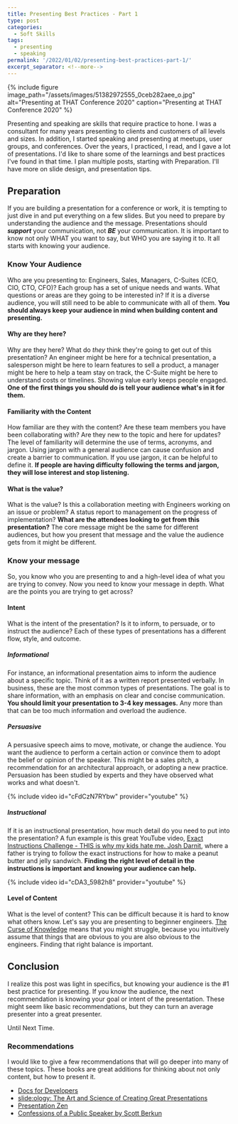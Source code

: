 ```yaml
---
title: Presenting Best Practices - Part 1
type: post
categories:
  - Soft Skills
tags:
  - presenting
  - speaking
permalink: '/2022/01/02/presenting-best-practices-part-1/'
excerpt_separator: <!--more-->
---
```


<!-- textlint-disable terminology -->

{% include figure image_path="/assets/images/51382972555_0ceb282aee_o.jpg" alt="Presenting at THAT Conference 2020" caption="Presenting at THAT Conference 2020" %}

Presenting and speaking are skills that require practice to hone. I was a consultant for many years presenting to clients and customers of all levels and sizes. In addition, I started speaking and presenting at meetups, user groups, and conferences. Over the years, I practiced, I read, and I gave a lot of presentations. I'd like to share some of the learnings and best practices I've found in that time. I plan multiple posts, starting with Preparation. I'll have more on slide design, and presentation tips.

<!--more-->

## Preparation

If you are building a presentation for a conference or work, it is tempting to just dive in and put everything on a few slides. But you need to prepare by understanding the audience and the message. Presentations should _**support**_ your communication, not _**BE**_ your communication. It is important to know not only WHAT you want to say, but WHO you are saying it to. It all starts with knowing your audience.

### Know Your Audience

Who are you presenting to: Engineers, Sales, Managers, C-Suites (CEO, CIO, CTO, CFO)? Each group has a set of unique needs and wants. What questions or areas are they going to be interested in? If it is a diverse audience, you will still need to be able to communicate with all of them. **You should always keep your audience in mind when building content and presenting.**

#### Why are they here?

Why are they here? What do _they_ think they're going to get out of this presentation? An engineer might be here for a technical presentation, a salesperson might be here to learn features to sell a product, a manager might be here to help a team stay on track, the C-Suite might be here to understand costs or timelines. Showing value early keeps people engaged. **One of the first things you should do is tell your audience what's in it for them.**

#### Familiarity with the Content

How familiar are they with the content? Are these team members you have been collaborating with? Are they new to the topic and here for updates? The level of familiarity will determine the use of terms, acronyms, and jargon. Using jargon with a general audience can cause confusion and create a barrier to communication. If you use jargon, it can be helpful to define it. **If people are having difficulty following the terms and jargon, they will lose interest and stop listening.**

#### What is the value?

What is the value? Is this a collaboration meeting with Engineers working on an issue or problem? A status report to management on the progress of implementation? **What are the attendees looking to get from this presentation?** The core message might be the same for different audiences, but how you present that message and the value the audience gets from it might be different.

### Know your message

So, you know who you are presenting to and a high-level idea of what you are trying to convey. Now you need to know your message in depth. What are the points you are trying to get across?

#### Intent

What is the intent of the presentation? Is it to inform, to persuade, or to instruct the audience? Each of these types of presentations has a different flow, style, and outcome.

##### Informational

For instance, an informational presentation aims to inform the audience about a specific topic. Think of it as a written report presented verbally. In business, these are the most common types of presentations. The goal is to share information, with an emphasis on clear and concise communication. **You should limit your presentation to 3-4 key messages.** Any more than that can be too much information and overload the audience.

##### Persuasive

A persuasive speech aims to move, motivate, or change the audience. You want the audience to perform a certain action or convince them to adopt the belief or opinion of the speaker. This might be a sales pitch, a recommendation for an architectural approach, or adopting a new practice. Persuasion has been studied by experts and they have observed what works and what doesn't.

{% include video id="cFdCzN7RYbw" provider="youtube" %}

##### Instructional

If it is an instructional presentation, how much detail do you need to put into the presentation? A fun example is this great YouTube video, [Exact Instructions Challenge - THIS is why my kids hate me. Josh Darnit](https://youtu.be/cDA3_5982h8), where a father is trying to follow the exact instructions for how to make a peanut butter and jelly sandwich. **Finding the right level of detail in the instructions is important and knowing your audience can help.**

{% include video id="cDA3_5982h8" provider="youtube" %}

#### Level of Content

What is the level of content? This can be difficult because it is hard to know what others know. Let's say you are presenting to beginner engineers. [The Curse of Knowledge](https://hbr.org/2006/12/the-curse-of-knowledge) means that you might struggle, because you intuitively assume that things that are obvious to you are also obvious to the engineers. Finding that right balance is important.

## Conclusion

I realize this post was light in specifics, but knowing your audience is the #1 best practice for presenting. If you know the audience, the next recommendation is knowing your goal or intent of the presentation. These might seem like basic recommendations, but they can turn an average presenter into a great presenter.

Until Next Time.

### Recommendations

I would like to give a few recommendations that will go deeper into many of these topics. These books are great additions for thinking about not only content, but how to present it.

- [Docs for Developers](https://docsfordevelopers.com/)
- [slide:ology: The Art and Science of Creating Great Presentations](https://www.duarte.com/books/slideology/)
- [Presentation Zen](https://www.presentationzen.com/)
- [Confessions of a Public Speaker by Scott Berkun](https://scottberkun.com/the-books/confessions-of-a-public-speaker/)
